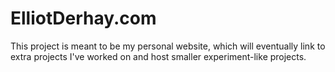 # ElliotDerhay.com

This project is meant to be my personal website, which will eventually link to extra projects I've worked on and host smaller experiment-like projects.
